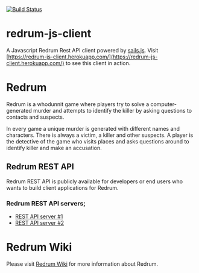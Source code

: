 [![Build Status](https://api.shippable.com/projects/5496e0c1d46935d5fbc0c0f4/badge?branchName=master)](https://app.shippable.com/projects/5496e0c1d46935d5fbc0c0f4/builds/latest)

redrum-js-client
================

A Javascript Redrum Rest API client powered by [sails.js](http://sailsjs.org/#/). Visit [https://redrum-js-client.herokuapp.com/](https://redrum-js-client.herokuapp.com/) to see this client in action.

# Redrum
Redrum is a whodunnit game where players try to solve a computer-generated murder and attempts to identify the killer by asking questions to contacts and suspects.

In every game a unique murder is generated with different names and characters. There is always a victim, a killer and other suspects. A player is the detective of the game who visits places and asks questions around to identify killer and make an accusation.

## Redrum REST API

Redrum REST API is publicly available for developers or end users who wants to build client applications for Redrum. 

### Redrum REST API servers;

* [REST API server #1](https://apiserver1-redrumapi.rhcloud.com/redrum/index.html)
* [REST API server #2](https://apiserver2-redrumapi.rhcloud.com/redrum/index.html)

# Redrum Wiki
Please visit [Redrum Wiki](http://redrumwpwiki-austin17427.rhcloud.com) for more information about Redrum.